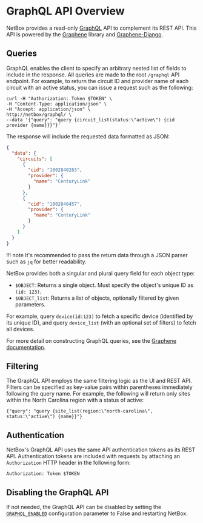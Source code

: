 # GraphQL API Overview

NetBox provides a read-only [GraphQL](https://graphql.org/) API to complement its REST API. This API is powered by the [Graphene](https://graphene-python.org/) library and [Graphene-Django](https://docs.graphene-python.org/projects/django/en/latest/).

## Queries

GraphQL enables the client to specify an arbitrary nested list of fields to include in the response. All queries are made to the root `/graphql` API endpoint. For example, to return the circuit ID and provider name of each circuit with an active status, you can issue a request such as the following:

```
curl -H "Authorization: Token $TOKEN" \
-H "Content-Type: application/json" \
-H "Accept: application/json" \
http://netbox/graphql/ \
--data '{"query": "query {circuit_list(status:\"active\") {cid provider {name}}}"}'
```

The response will include the requested data formatted as JSON:

```json
{
  "data": {
    "circuits": [
      {
        "cid": "1002840283",
        "provider": {
          "name": "CenturyLink"
        }
      },
      {
        "cid": "1002840457",
        "provider": {
          "name": "CenturyLink"
        }
      }
    ]
  }
}
```

!!! note
    It's recommended to pass the return data through a JSON parser such as `jq` for better readability.

NetBox provides both a singular and plural query field for each object type:

* `$OBJECT`: Returns a single object. Must specify the object's unique ID as `(id: 123)`.
* `$OBJECT_list`: Returns a list of objects, optionally filtered by given parameters.

For example, query `device(id:123)` to fetch a specific device (identified by its unique ID), and query `device_list` (with an optional set of filters) to fetch all devices.

For more detail on constructing GraphQL queries, see the [Graphene documentation](https://docs.graphene-python.org/en/latest/).

## Filtering

The GraphQL API employs the same filtering logic as the UI and REST API. Filters can be specified as key-value pairs within parentheses immediately following the query name. For example, the following will return only sites within the North Carolina region with a status of active:

```
{"query": "query {site_list(region:\"north-carolina\", status:\"active\") {name}}"}
```

## Authentication

NetBox's GraphQL API uses the same API authentication tokens as its REST API. Authentication tokens are included with requests by attaching an `Authorization` HTTP header in the following form:

```
Authorization: Token $TOKEN
```

## Disabling the GraphQL API

If not needed, the GraphQL API can be disabled by setting the [`GRAPHQL_ENABLED`](../configuration/optional-settings.md#graphql_enabled) configuration parameter to False and restarting NetBox.
